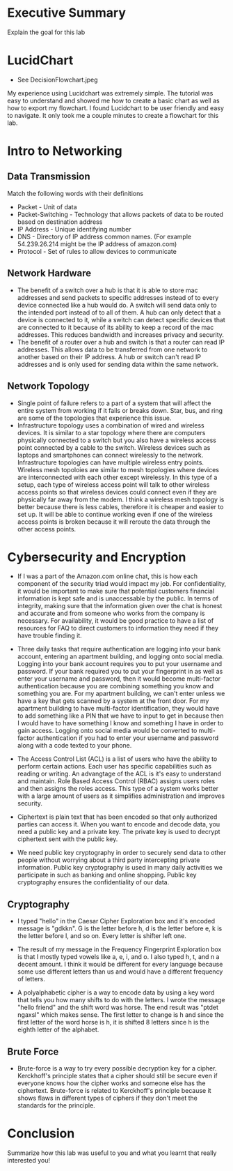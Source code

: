 # Executive Summary
Explain the goal for this lab

# LucidChart
* See DecisionFlowchart.jpeg

My experience using Lucidchart was extremely simple. The tutorial was easy to understand and showed me how to create a basic chart as well as how to export my flowchart. I found Lucidchart to be user friendly and easy to navigate. It only took me a couple minutes to create a flowchart for this lab.

# Intro to Networking
## Data Transmission

Match the following words with their definitions

* Packet - Unit of data
* Packet-Switching - Technology that allows packets of data to be routed based on destination address 
* IP Address - Unique identifying number 
* DNS - Directory of IP address common names. (For example 54.239.26.214 might be the IP address of amazon.com)
* Protocol - Set of rules to allow devices to communicate

## Network Hardware
* The benefit of a switch over a hub is that it is able to store mac addresses and send packets to specific addresses instead of to every device connected like a hub would do. A switch will send data only to the intended port instead of to all of them. A hub can only detect that a device is connected to it, while a switch can detect specific devices that are connected to it because of its ability to keep a record of the mac addresses. This reduces bandwidth and increases privacy and security. 
* The benefit of a router over a hub and switch is that a router can read IP addresses. This allows data to be transferred from one network to another based on their IP address. A hub or switch can't read IP addresses and is only used for sending data within the same network. 

## Network Topology
* Single point of failure refers to a part of a system that will affect the entire system from working if it fails or breaks down. Star, bus, and ring are some of the topologies that experience this issue.
* Infrastructure topology uses a combination of wired and wireless devices. It is similar to a star topology where there are computers physically connected to a switch but you also have a wireless access point connected by a cable to the switch. Wireless devices such as laptops and smartphones can connect wirelessly to the network. Infrastructure topologies can have multiple wireless entry points. Wireless mesh topoloies are similar to mesh topologies where devices are interconnected with each other except wirelessly. In this type of a setup, each type of wireless access point will talk to other wireless access points so that wireless devices could connect even if they are physically far away from the modem. I think a wireless mesh topology is better because there is less cables, therefore it is cheaper and easier to set up. It will be able to continue working even if one of the wireless access points is broken because it will reroute the data through the other access points.

# Cybersecurity and Encryption
* If I was a part of the Amazon.com online chat, this is how each component of the security triad would impact my job. For confidentiality, it would be important to make sure that potential customers financial information is kept safe and is unaccessable by the public. In terms of integrity, making sure that the information given over the chat is honest and accurate and from someone who works from the company is necessary. For availability, it would be good practice to have a list of resources for FAQ to direct customers to information they need if they have trouble finding it. 

* Three daily tasks that require authentication are logging into your bank account, entering an apartment building, and logging onto social media. Logging into your bank account requires you to put your username and password. If your bank required you to put your fingerprint in as well as enter your username and password, then it would become multi-factor authentication because you are combining something you know and something you are. For my apartment building, we can't enter unless we have a key that gets scanned by a system at the front door. For my apartment building to have multi-factor identification, they would have to add something like a PIN that we have to input to get in because then I would have to have something I know and something I have in order to gain access. Logging onto social media would be converted to multi-factor authentication if you had to enter your username and password along with a code texted to your phone.

* The Access Control List (ACL) is a list of users who have the ability to perform certain actions. Each user has specific capabilities such as reading or writing. An advangtage of the ACL is it's easy to understand and maintain. Role Based Access Control (RBAC) assigns users roles and then assigns the roles access. This type of a system works better with a large amount of users as it simplifies administration and improves security.

* Ciphertext is plain text that has been encoded so that only authorized parties can access it. When you want to encode and decode data, you need a public key and a private key. The private key is used to decrypt ciphertext sent with the public key. 

* We need public key cryptography in order to securely send data to other people without worrying about a third party intercepting private information. Public key cryptography is used in many daily activities we participate in such as banking and online shopping. Public key cryptography ensures the confidentiality of our data.

## Cryptography
* I typed "hello" in the Caesar Cipher Exploration box and it's encoded message is "gdkkn". G is the letter before h, d is the letter before e, k is the letter before l, and so on. Every letter is shifter left one.

* The result of my message in the Frequency Fingerprint Exploration box is that I mostly typed vowels like a, e, i, and o. I also typed h, t, and n a decent amount. I think it would be different for every language because some use different letters than us and would have a different frequency of letters.

* A polyalphabetic cipher is a way to encode data by using a key word that tells you how many shifts to do with the letters. I wrote the message "hello friend" and the shift word was horse. The end result was "ptdet ngaxsl" which makes sense. The first letter to change is h and since the first letter of the word horse is h, it is shifted 8 letters since h is the eighth letter of the alphabet.


## Brute Force
* Brute-force is a way to try every possible decryption key for a cipher. Kerckhoff's principle states that a cipher should still be secure even if everyone knows how the cipher works and someone else has the ciphertext. Brute-force is related to Kerckhoff's principle because it shows flaws in different types of ciphers if they don't meet the standards for the principle.

# Conclusion
Summarize how this lab was useful to you and what you learnt that really interested you!
